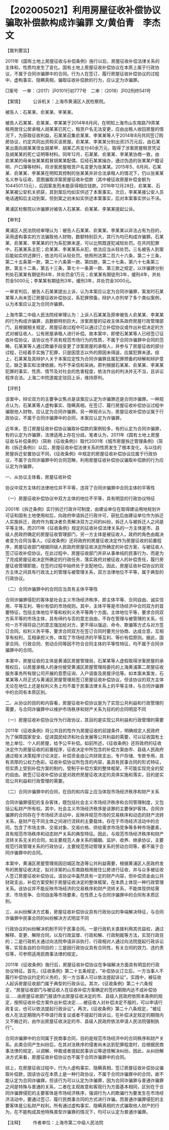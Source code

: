 # 【202005021】利用房屋征收补偿协议骗取补偿款构成诈骗罪 文/黄伯青　李杰文

【裁判要旨】

2011年《国有土地上房屋征收与补偿条例》施行以后，房屋征收补偿法律关系的主体和，性质均发生了变化。国有土地上房屋征收补偿协议在本质上属于行政协议，不属于合同诈骗罪中的合同。行为人在签订、履行房屋征收补偿协议的过程中，虚构事实、隐瞒真相，骗取征收补偿款的行为，应认定为诈骗罪。

□案号　一审：（2017）沪0101行初777号　二审：（2018）沪02刑终541号

【案情】 　　公诉机关：上海市黄浦区人民检察院。

被告人：石某某、俞某某、李某某。

被告人石某某、俞某某、李某某于2014年8月间，在明知上海市山东南路79弄某租用居住公房承租人胡某某已死亡，租赁户名无法变更，应由出租人收回房屋的情况下，为获取征收利益，石某某召集俞某某、李某某等人于2014年8月共同签订购房协议，约定共同出资购买该房屋。俞某某、李某某分别出资25万元后，由石某某出面向胡某某侄女胡某甲、胡某乙共支付40余万元，取得了涉案房屋租赁凭证及胡某某的死亡证明等材料。同年12月，石某某、俞某某、李某某协商一致，由俞某某的母亲张某某假冒胡某某配偶，后经石某某操办，通过伪造的张某某户籍证明、户口簿等材料，将涉案房屋租赁户名变更为张某某。2015年5、6月间，石某某、俞某某、李某某在明知其控制的张某某并非合法承租人的情况下，仍以张某某名义参与征收，意图骗取涉案房屋征收补偿款（其中被征收房屋补偿金额为1044501.13元），后因案发而未能获得相应钱款。2016年12月28日，俞某某、石某某被公安机关抓获，其到案后均如实供述了本案事实。次日，李某某接公安人员电话通知后主动到案，但到案之初未如实供述本案事实，后对本案事实供认不讳。

黄浦区检察院以诈骗罪对被告人石某某、俞某某、李某某提起公诉。

【审判】

黄浦区人民法院经审理认为：被告人石某某、俞某某、李某某以非法占有为目的，采用虚构事实的方法骗取他人财物，数额特别巨大，其行为均已构成诈骗罪。石某某、俞某某、李某某的行为系犯罪未遂，可以比照既遂犯减轻处罚。在共同犯罪中，石某某系主犯；俞某某、李某某系从犯，依法应当从轻处罚。三名被告人到案后能如实供述罪行，依法均可从轻处罚。依照刑法第二百六十六条，第二十三条，第二十五条第一款，第二十六条第一款、第四款，第二十七条，第六十七条第三款，第五十二条，第五十三条，第七十一条第一款、第三款之规定，以诈骗罪分别判处石某某有期徒刑4年，并处罚金1万元；俞某某有期徒刑3年，缓刑4年，并处罚金5000元；李某某有期徒刑3年，缓刑3年，并处罚金3000元。

一审宣判后，被告人石某某提出上诉，认为本案应认定为合同诈骗罪，案发时石某某等人尚未签订房屋征收补偿协议，系犯罪预备。辩护人亦列举了多个类似案例，认为本案应认定为合同诈骗罪。

上海市第二中级人民法院经审理认为：上诉人石某某及原审被告人俞某某、李某某的行为构成诈骗罪，且数额特别巨大。涉案房屋的征收主体系政府房屋行政管理部门，且根据相关规定，房屋征收过程中可以通过订立补偿协议或作出补偿决定的方式对被征收人、公有房屋承租人进行补偿。故本案中，即使石某某等人已经签订征收补偿协议，该协议也不具有规范市场行为的性质，不属于合同诈骗罪中合同的范畴。石某某等人通过欺骗手段变更了涉案房屋的承租人，并参与了房屋征收的部分过程，已经着手实施了犯罪，只是因意志以外的原因未得逞，应属犯罪未遂。综上，石某某及其辩护人关于本案应定性为合同诈骗罪且属犯罪预备的辩解和辩护意见，缺乏事实和法律依据，均不予采信和采纳。原判根据石某某、俞某某、李某某犯罪的事实、性质、情节及对社会的危害程度，依法作出的判决并无不当，且诉讼程序合法。上海二中院遂裁定驳回上诉，维持原判。

【评析】

该案中，辩论双方的主要争议焦点是该案应认定为诈骗罪还是合同诈骗罪。一种观点认为，石某某等人虚构事实、隐瞒真相，在签订、履行房屋征收补偿协议过程中骗取他人财物，应认定为合同诈骗罪。另一种观点认为，房屋征收补偿协议属于行政协议，不属于合同诈骗罪中的合同，本案应认定为诈骗罪。

近年来，签订房屋征收补偿协议骗取补偿款的案例较多，有的认定为合同诈骗罪，有的认定为诈骗罪，法律适用上存在分歧。笔者认为，2011年《国有土地上房屋征收与补偿条例》（简称《征收条例》）取代2001年《城市房屋拆迁管理条例》（简称《拆迁条例》）以后，房屋征收补偿法律关系的性质发生了根本变化，与以往的房屋拆迁安置协议不同，《征收条例》中规定的房屋征收补偿协议应属于行政协议，不属于合同诈骗罪中的合同范畴，利用房屋征收补偿协议骗取补偿款的行为应认定为诈骗罪。

一、从协议主体看，房屋征收补偿

协议中双方主体的法律地位并不平等，违背了合同诈骗罪中合同主体的平等性

（一）房屋征收补偿协议中双方主体的地位不平等，具有明显的行政协议特征

2001年《拆迁条例》实行拆迁行政许可制度，由建设单位在取得建设用地规划许可证和国有土地使用权后，向政府申请拆迁行政许可，获批后由建设单位作为拆迁人实施拆迁，政府作为裁决者负责解决双方之间的纠纷，拆迁人与被拆迁人之间是平等主体。而2011年《征收条例》规定的征收补偿法律关系的一方主体是市、县级人民政府确定的房屋征收管理部门，另一方主体是被征收人，政府的角色由裁决者变为合同当事人。《征收条例》还将政府的房屋征收决定作为房屋征收的前置程序，房屋征收部门根据同级人民政府房屋征收决定所确定的补偿方案，与被征收人签订征收补偿协议。在此过程中，房屋征收部门并非从事单纯的民事行为，而是为了完成房屋征收决定所确定的行政任务，落实政府对被征收人的补偿责任，履行房屋征收管理职能，在签约过程中始终处于支配地位。因此，房屋征收补偿协议的双方主体之间具有行政法上的管理与被管理关系，双方法律地位不平等，属于典型的行政协议。

（二）合同诈骗罪中的合同应当具有主体平等性

合同诈骗罪侵犯的客体是社会主义市场经济秩序，即主体平等、合同自由、诚实信用、平等互利、等价有偿的市场规则。其中，主体平等是市场经济中合同双方的首要特征，包括主体地位平等和权利义务平等两个方面。主体地位平等，要求合同双方系平等的市场主体，具有缔约与否的意志自由，不存在管理与被管理的关系，任何一方不得将自己的意志强加给对方，更不得以强迫、命令、欺骗等方式与对方签订合同。权利义务平等，要求合同双方在签订合同时要充分协商、达成合意，互相享有权利，互相承担义务，体现了市场经济的平等互利、等价有偿原则。据此，国家合同、行政合同、劳动合同等因不符合合同主体的平等性特征，均不属于合同诈骗罪中的合同。

本案中，房屋征收的主体是黄浦区房屋管理局，石某某等人虚假取得涉案房屋的承租权后，以房屋承租人的身份接受黄浦区房屋管理局委托的上海黄浦第二房屋征收服务事务所有限公司开展的意愿征询、入户调查及房屋评估等。如本案未案发，石某某等人将正式与黄浦区房屋管理局签订房屋征收补偿协议，但该协议的双方主体无论在地位上还是权利义务上均不属于民事法律关系上的平等主体，与合同诈骗罪中的合同有本质区别。

二、从协议的目的和内容看，房屋征收补偿协议是为了实现公共利益和行政管理的需要，与合同诈骗罪中以维护市场秩序和财产关系为目的的合同明显不同

（一）房屋征收补偿协议作为行政协议，其目的是实现公共利益和行政管理的需要

2011年《征收条例》将公共目的性作为房屋征收的前提条件，明确规定人民政府为了保障国家安全、促进国民经济和社会发展等公共利益的需要，可以征收国有土地上单位、个人的房屋，给予公平补偿。如前所述，《征收条例》还将政府的征收决定作为房屋征收的前置程序，征收决定中所包含的补偿方案由市、县级人民政府通过相关决策程序讨论决定，补偿资金由公共财政支出，专户存储、专款专用，具有浓厚的公权力色彩。征收补偿协议所包含的内容，虽具有民事合同的形式特征，但实质上受到补偿方案的制约，受制于补偿方案的整体框架，不可能实现完全的契约自由。故签订征收补偿协议是对政府房屋征收决定的具体实施和落实，目的是实现公共利益和行政管理的需要。

（二）合同诈骗罪中的合同，在目的和内容上应当体现市场经济秩序和财产关系

合同诈骗罪侵犯的复杂客体，既包括社会主义市场经济秩序和合同管理制度，又包括公私财产所有权。其中，社会主义市场经济秩序是该罪的主要保护客体。合同诈骗罪的合同存在于市场经济活动中，反映并规范市场的交易秩序和动态的财产流转关系，是财产在不同主体之间进行流转的主要载体。存在于市场经济活动中的合同，包含了市场主体、交易对象、交易价格、供给需求市场竞争等多种市场要素，具有规范市场秩序和动态财产关系的典型特征。因此，与规范市场经济秩序和财产流转关系无关的合同，如主要规范人身关系的婚姻、监护、收养、继承协议，主要规范行政管理关系的行政协议，主要规范劳动管理关系的劳动合同等，都不属于合同诈骗罪中的合同。

本案中，黄浦区房屋管理局因旧城区改造等公共利益需要，根据黄浦区人民政府发布的房屋征收决定，拟对涉案的山东南路租用居住公房进行征收，并与众多被征收人签订房屋征收补偿协议。该协议中虽然具有一定的财产内容，但补偿资金由公共财政支出，补偿方案受制于房屋征收决定的整体框架，在本质上体现一种行政管理关系。该协议并不能反映市场经济的交易秩序和财产流转关系，不能体现供给需求、市场竞争、合同自由等市场要素，在性质上与合同诈骗罪中的合同有本质区别。

三、从纠纷解决方式看，房屋征收补偿协议具有行政协议的争端解决特征，与合同诈骗罪中民事合同的纠纷解决方式明显不同

行政协议的纠纷解决机制不同于民事合同。一是行政机关直接利用其优益权，通过解释、变更、解除合同，以及行政监督、行政和解、行政制裁等方法，实现行政目的；二是行政机关通过向法院申请非诉执行、行政相对人通过向法院提起行政诉讼等，实现各自的合同目的；三是因行政协议具有合同性，有关合同的效力、违约责任等，可参照适用民商事法律的规定。

2011年《征收条例》施行后，房屋征收补偿协议在争端解决方面具有明显的行政协议特征。首先，《征收条例》第二十五条规定，"补偿协议订立后，一方当事人不履行补偿协议约定的义务的，另一方当事人可以依法提起诉讼"。实践中，被征收人起诉房屋征收部门属于典型的行政诉讼。其次，《征收条例》第二十六条规定，"房屋征收部门与被征收人在征收补偿方案确定的签约期限内达不成补偿协议......由房屋征收部门报请作出房屋征收决定的市、县级人民政府依照本条例的规定，按照征收补偿方案作出补偿决定......被征收人对补偿决定不服的，可以申请行政复议，也可以依法提起行政诉讼"。再次，《征收条例》第二十八条规定，"被征收人在法定期限内不申请行政复议或者不提起行政诉讼，在补偿决定规定的期限内又不搬迁的，由作出房屋征收决定的市、县级人民政府依法申请人民法院强制执行"。

合同诈骗罪中的合同属于民商事合同，目的是规范市场经济中的合同秩序和财产关系。此类合同产生纠纷后，在其对法秩序的侵害尚未达到犯罪程度时，应根据民商事法律的规定，以调解、仲裁或者提起民事诉讼等途径解决纠纷。因此，从纠纷解决方式来看，房屋征收补偿协议也不属于合同诈骗罪中的合同。

综上，在房屋征收过程中，行为人虚构事实、隐瞒真相，签订房屋征收补偿协议骗取补偿款，因该协议在本质上是一种行政协议，不属于合同诈骗罪中的合同，故不能认定为合同诈骗罪。但该行为可以认定为诈骗罪，因为合同诈骗罪与普通诈骗罪之间是特殊与普通的关系，二者在主观故意和客观行为方面基本相同，区别在于合同诈骗罪侵犯的主要客体是市场经济秩序，强调行为人的欺骗行为要发生在市场经济活动中，要通过签订、履行民商事合同的方式进行诈骗。而普通诈骗罪侵犯的主要客体是公私财产权利，所有通过虚构事实、隐瞒真相的方式骗取他人财产的行为，在不能构成其他特殊类型诈骗罪的情况下，均可以认定为普通诈骗罪。

【注释】 　　作者单位：上海市第二中级人民法院